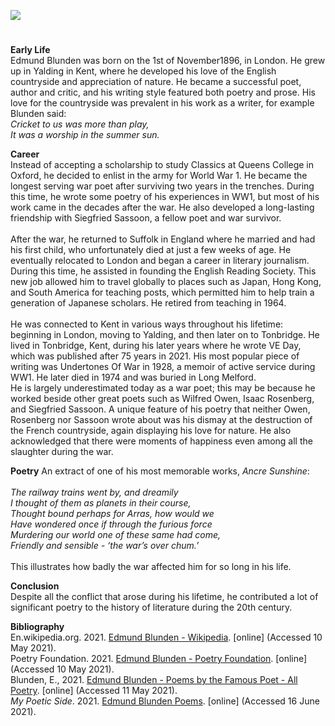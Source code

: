 <a href="https://dev.visual-essays.app"><img src="https://dev-visual-essays.netlify.app/images/ve-button.png"></a>
<param ve-config title="Edmund Blunden" author="xxx" layout="vtl" banner="xxx">

<param ve-entity eid=“Q2051722” aliases=“Yalding”>
<param ve-entity eid=“Q936183” aliases=“Tonbridge”>

#

**Early Life**   
Edmund Blunden was born on the 1st of November1896, in London. He grew up in Yalding in Kent, where he developed his love of the English countryside and appreciation of nature. He became a successful poet, author and critic, and his writing style featured both poetry and prose. His love for the countryside was prevalent in his work as a writer, for example Blunden said:
 <br>
_Cricket to us was more than play,    
It was a worship in the summer sun._   
<param ve-map center=“Q2051722” zoom=“15”>

**Career**   
Instead of accepting a scholarship to study Classics at Queens College in Oxford, he decided to enlist in the army for World War 1. He became the longest serving war poet after surviving two years in the trenches. During this time, he wrote some poetry of his experiences in WW1, but most of his work came in the decades after the war. He also developed a long-lasting friendship with Siegfried Sassoon, a fellow poet and war survivor. 
<br><br>
After the war, he returned to Suffolk in England where he married and had his first child, who unfortunately died at just a few weeks of age. He eventually relocated to London and began a career in literary journalism. During this time, he assisted in founding the English Reading Society. This new job allowed him to travel globally to places such as Japan, Hong Kong, and South America for teaching posts, which permitted him to help train a generation of Japanese scholars. He retired from teaching in 1964.
<br><br>
He was connected to Kent in various ways throughout his lifetime: beginning in London, moving to Yalding, and then later on to Tonbridge. 
He lived in Tonbridge, Kent, during his later years where he wrote VE Day, which was published after 75 years in 2021. His most popular piece of writing was Undertones Of War in 1928, a memoir of active service during WW1. He later died in 1974 and was buried in Long Melford. 
<br>
He is largely underestimated today as a war poet; this may be because he worked beside other great poets such as Wilfred Owen, Isaac Rosenberg, and Siegfried Sassoon. A unique feature of his poetry that neither Owen, Rosenberg nor Sassoon wrote about was his dismay at the destruction of the French countryside, again displaying his love for nature. He also acknowledged that there were moments of happiness even among all the slaughter during the war.
<param ve-map center=“Q936183” zoom=“15”>

**Poetry**
 An extract of one of his most memorable works, _Ancre Sunshine_:
 <br><br>
_The railway trains went by, and dreamily   
I thought of them as planets in their course,   
Thought bound perhaps for Arras, how would we   
Have wondered once if through the furious force   
Murdering our world one of these same had come,   
Friendly and sensible - ‘the war’s over chum.’_
<br><br>
This illustrates how badly the war affected him for so long in his life.

**Conclusion**  
Despite all the conflict that arose during his lifetime, he contributed a lot of significant poetry to the history of literature during the 20th century. 

**Bibliography**   
En.wikipedia.org. 2021. [Edmund Blunden - Wikipedia](https://en.wikipedia.org/wiki/Edmund_Blunden). [online] (Accessed 10 May 2021).    
Poetry Foundation. 2021. [Edmund Blunden - Poetry Foundation](https://www.poetryfoundation.org/poets/edmund-blunden). [online] (Accessed 10 May 2021).   
Blunden, E., 2021. [Edmund Blunden - Poems by the Famous Poet - All Poetry](https://allpoetry.com/Edmund-Blunden). [online] (Accessed 11 May 2021).     
_My Poetic Side_. 2021. [Edmund Blunden Poems](https://mypoeticside.com/poets/edmund-blunden-poems). [online] (Accessed 16 June 2021).   
